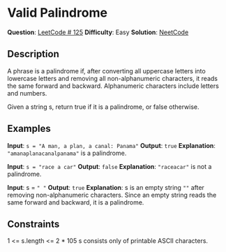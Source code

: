 # Valid Palindrome
__Question__: [LeetCode # 125](https://leetcode.com/problems/valid-palindrome/)
__Difficulty__: Easy
__Solution__: [NeetCode](https://youtu.be/jJXJ16kPFWg)

## Description
A phrase is a palindrome if, after converting all uppercase letters into lowercase letters and removing all non-alphanumeric characters, it reads the same forward and backward. Alphanumeric characters include letters and numbers.

Given a string s, return true if it is a palindrome, or false otherwise.

## Examples
__Input__: `s = "A man, a plan, a canal: Panama"`
__Output__: `true`
__Explanation__: `"amanaplanacanalpanama"` is a palindrome.

__Input__: `s = "race a car"`
__Output__: `false`
__Explanation__: `"raceacar"` is not a palindrome.

__Input__: s = `" "`
__Output__: `true`
__Explanation__: s is an empty string `""` after removing non-alphanumeric characters. Since an empty string reads the same forward and backward, it is a palindrome.

## Constraints
1 <= s.length <= 2 * 105
s consists only of printable ASCII characters.
